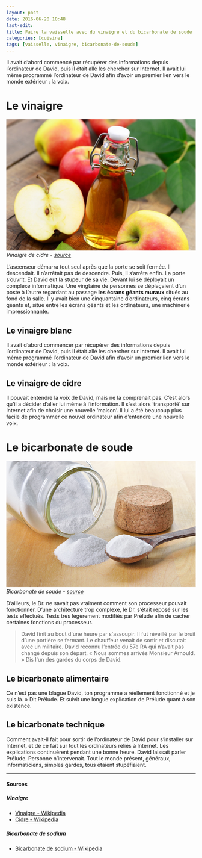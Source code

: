```yaml
---
layout: post
date: 2016-06-20 10:48
last-edit: 
title: Faire la vaisselle avec du vinaigre et du bicarbonate de soude
categories: [cuisine]
tags: [vaisselle, vinaigre, bicarbonate-de-soude]
---
```


Il avait d’abord commencé par récupérer des informations depuis l’ordinateur de David, puis il était allé les chercher sur Internet. Il avait lui même programmé l’ordinateur de David afin d’avoir un premier lien vers le monde extérieur : la voix. 

# Le vinaigre

![Bouteille de vinaigre de cidre avec des pommes](/images/posts/vinaigre_de_cidre.jpg "Vinaigre de cidre")
*Vinaigre de cidre - <a href="http://mangiarebuono.it/wp-content/uploads/2014/01/sidro.jpg" target="_blank">source</a>*

L’ascenseur démarra tout seul après que la porte se soit fermée. Il descendait. Il n’arrêtait pas de descendre. Puis, il s’arrêta enfin. La porte s’ouvrit. Et David eut la stupeur de sa vie. Devant lui se déployait un complexe informatique. Une vingtaine de personnes se déplaçaient d’un poste à l’autre regardant au passage **les écrans géants muraux** situés au fond de la salle. Il y avait bien une cinquantaine d’ordinateurs, cinq écrans géants et, situé entre les écrans géants et les ordinateurs, une machinerie impressionnante.

## Le vinaigre blanc

Il avait d’abord commencer par récupérer des informations depuis l’ordinateur de David, puis il était allé les chercher sur Internet. Il avait lui même programmé l’ordinateur de David afin d’avoir un premier lien vers le monde extérieur : la voix. 

## Le vinaigre de cidre

Il pouvait entendre la voix de David, mais ne la comprenait pas. C’est alors qu’il a décider d’aller lui même à l’information. Il s’est alors ‘transporté’ sur Internet afin de choisir une nouvelle ‘maison’. Il lui a été beaucoup plus facile de programmer ce nouvel ordinateur afin d’entendre une nouvelle voix.

# Le bicarbonate de soude

![Bocal de bicarbonate de soude avec cuillère](/images/posts/bicarbonate_de_soude.jpg "Bicarbonate de soude")
*Bicarbonate de soude - <a href="http://www.bioalaune.com/sites/default/files/bicarbonate_de_soude.jpg" target="_blank">source</a>*

D’ailleurs, le Dr. ne savait pas vraiment comment son processeur pouvait fonctionner. D’une architecture trop complexe, le Dr. s’était reposé sur les tests effectués. Tests très légèrement modifiés par Prélude afin de cacher certaines fonctions du processeur.

> David finit au bout d'une heure par s'assoupir. Il fut réveillé par le bruit d’une portière se fermant. Le chauffeur venait de sortir et discutait avec un militaire. David reconnu l’entrée du 57e RA qui n’avait pas changé depuis son départ. « Nous sommes arrivés Monsieur Arnould. » Dis l'un des gardes du corps de David.

## Le bicarbonate alimentaire

Ce n’est pas une blague David, ton programme a réellement fonctionné et je suis là. » Dit Prélude. Et suivit une longue explication de Prélude quant à son existence. 

## Le bicarbonate technique

Comment avait-il fait pour sortir de l’ordinateur de David pour s’installer sur Internet, et de ce fait sur tout les ordinateurs reliés à Internet. Les explications continuèrent pendant une bonne heure. David laissait parler Prélude. Personne n’intervenait. Tout le monde présent, généraux, informaticiens, simples gardes, tous étaient stupéfiaient.

---

#### Sources

##### Vinaigre

- <a href="https://fr.wikipedia.org/wiki/Vinaigre" target="_blank">Vinaigre - Wikipedia</a>
- <a href="https://fr.wikipedia.org/wiki/Cidre" target="_blank">Cidre - Wikipedia</a>

##### Bicarbonate de sodium

- <a href="https://fr.wikipedia.org/wiki/Bicarbonate_de_sodium" target="_blank">Bicarbonate de sodium - Wikipedia</a>